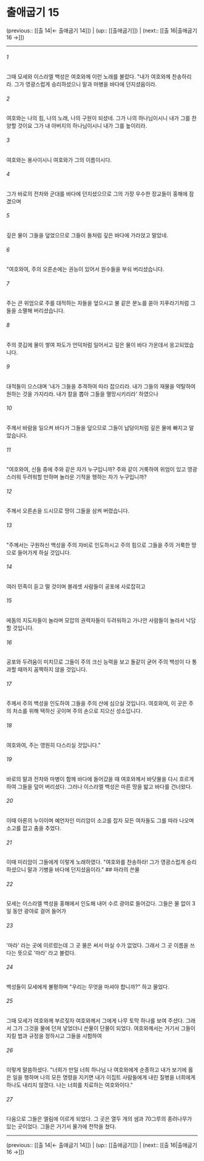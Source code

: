 # 출애굽기 15

(previous:: [[출 14|← 출애굽기 14]]) | (up:: [[출애굽기]]) | (next:: [[출 16|출애굽기 16 →]])

***




###### 1 

그때 모세와 이스라엘 백성은 여호와께 이런 노래를 불렀다. "내가 여호와께 찬송하리라. 그가 영광스럽게 승리하셨으니 말과 마병을 바다에 던지셨음이라. 



###### 2 

여호와는 나의 힘, 나의 노래, 나의 구원이 되셨네. 그가 나의 하나님이시니 내가 그를 찬양할 것이요 그가 내 아버지의 하나님이시니 내가 그를 높이리라. 



###### 3 

여호와는 용사이시니 여호와가 그의 이름이시다. 



###### 4 

그가 바로의 전차와 군대를 바다에 던지셨으므로 그의 가장 우수한 장교들이 홍해에 잠겼으며 



###### 5 

깊은 물이 그들을 덮었으므로 그들이 돌처럼 깊은 바다에 가라앉고 말았네. 



###### 6 

"여호와여, 주의 오른손에는 권능이 있어서 원수들을 부숴 버리셨습니다. 



###### 7 

주는 큰 위엄으로 주를 대적하는 자들을 엎으시고 불 같은 분노를 쏟아 지푸라기처럼 그들을 소멸해 버리셨습니다. 



###### 8 

주의 콧김에 물이 쌓여 파도가 언덕처럼 일어서고 깊은 물이 바다 가운데서 응고되었습니다. 



###### 9 

대적들이 으스대며 '내가 그들을 추격하여 따라 잡으리라. 내가 그들의 재물을 약탈하여 원하는 것을 가지리라. 내가 칼을 뽑아 그들을 멸망시키리라' 하였으나 



###### 10 

주께서 바람을 일으켜 바다가 그들을 덮으므로 그들이 납덩이처럼 깊은 물에 빠지고 말았습니다. 



###### 11 

"여호와여, 신들 중에 주와 같은 자가 누구입니까? 주와 같이 거룩하여 위엄이 있고 영광스러워 두려워할 만하며 놀라운 기적을 행하는 자가 누구입니까? 



###### 12 

주께서 오른손을 드시므로 땅이 그들을 삼켜 버렸습니다. 



###### 13 

"주께서는 구원하신 백성을 주의 자비로 인도하시고 주의 힘으로 그들을 주의 거룩한 땅으로 들어가게 하실 것입니다. 



###### 14 

여러 민족이 듣고 떨 것이며 블레셋 사람들이 공포에 사로잡히고 



###### 15 

에돔의 지도자들이 놀라며 모압의 권력자들이 두려워하고 가나안 사람들이 놀라서 낙담할 것입니다. 



###### 16 

공포와 두려움이 미치므로 그들이 주의 크신 능력을 보고 돌같이 굳어 주의 백성이 다 통과할 때까지 꼼짝하지 않을 것입니다. 



###### 17 

주께서 주의 백성을 인도하여 그들을 주의 산에 심으실 것입니다. 여호와여, 이 곳은 주의 처소를 위해 택하신 곳이며 주의 손으로 지으신 성소입니다. 



###### 18 

여호와여, 주는 영원히 다스리실 것입니다." 



###### 19 

바로의 말과 전차와 마병이 함께 바다에 들어갔을 때 여호와께서 바닷물을 다시 흐르게 하여 그들을 덮어 버리셨다. 그러나 이스라엘 백성은 마른 땅을 밟고 바다를 건너왔다. 



###### 20 

이때 아론의 누이이며 예언자인 미리암이 소고를 잡자 모든 여자들도 그를 따라 나오며 소고를 잡고 춤을 추었다. 



###### 21 

이때 미리암이 그들에게 이렇게 노래하였다. "여호와를 찬송하라! 그가 영광스럽게 승리하셨으니 말과 기병을 바다에 던지셨음이라." ## 마라의 쓴물 



###### 22 

모세는 이스라엘 백성을 홍해에서 인도해 내어 수르 광야로 들어갔다. 그들은 물 없이 3일 동안 광야로 걸어 들어가 



###### 23 

'마라' 라는 곳에 이르렀는데 그 곳 물은 써서 마실 수가 없었다. 그래서 그 곳 이름을 쓰다는 뜻으로 '마라' 라고 불렀다. 



###### 24 

백성들이 모세에게 불평하며 "우리는 무엇을 마셔야 합니까?" 하고 물었다. 



###### 25 

그때 모세가 여호와께 부르짖자 여호와께서 그에게 나무 토막 하나를 보여 주셨다. 그래서 그가 그것을 물에 던져 넣었더니 쓴물이 단물이 되었다. 여호와께서는 거기서 그들이 지킬 법과 규정을 정하시고 그들을 시험하여 



###### 26 

이렇게 말씀하셨다. "너희가 만일 너희 하나님 나 여호와에게 순종하고 내가 보기에 옳은 일을 행하며 나의 모든 명령을 지키면 내가 이집트 사람들에게 내린 질병을 너희에게 하나도 내리지 않겠다. 나는 너희를 치료하는 여호와이다." 



###### 27 

다음으로 그들은 엘림에 이르게 되었다. 그 곳은 열두 개의 샘과 70그루의 종려나무가 있는 곳이었다. 그들은 거기서 물가에 천막을 쳤다.

***

(previous:: [[출 14|← 출애굽기 14]]) | (up:: [[출애굽기]]) | (next:: [[출 16|출애굽기 16 →]])
